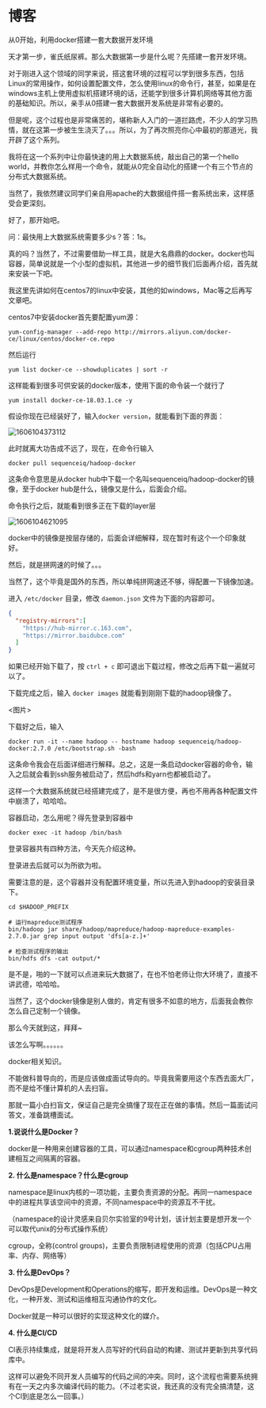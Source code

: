 # 博客

从0开始，利用docker搭建一套大数据开发环境



天才第一步，雀氏纸尿裤。那么大数据第一步是什么呢？先搭建一套开发环境。

对于刚进入这个领域的同学来说，搭这套环境的过程可以学到很多东西，包括Linux的常用操作，如何设置配置文件，怎么使用linux的命令行，甚至，如果是在windows主机上使用虚拟机搭建环境的话，还能学到很多计算机网络等其他方面的基础知识。所以，亲手从0搭建一套大数据开发系统是非常有必要的。

但是呢，这个过程也是非常痛苦的，堪称新人入门的一道拦路虎，不少人的学习热情，就在这第一步被生生浇灭了。。。所以，为了再次照亮你心中最初的那道光，我开辟了这个系列。

我将在这一个系列中让你最快速的用上大数据系统，敲出自己的第一个hello world，并教你怎么样用一个命令，就能从0完全自动化的搭建一个有三个节点的分布式大数据系统。

当然了，我依然建议同学们亲自用apache的大数据组件搭一套系统出来，这样感受会更深刻。

好了，那开始吧。

问：最快用上大数据系统需要多少s？答：1s。

真的吗？当然了，不过需要借助一样工具，就是大名鼎鼎的docker。docker也叫容器，简单说就是一个小型的虚拟机，其他进一步的细节我们后面再介绍，首先就来安装一下吧。



我这里先讲如何在centos7的linux中安装，其他的如windows，Mac等之后再写文章吧。



centos7中安装docker首先要配置yum源：

```shell
yum-config-manager --add-repo http://mirrors.aliyun.com/docker-ce/linux/centos/docker-ce.repo
```

然后运行

```shell
yum list docker-ce --showduplicates | sort -r
```

这样能看到很多可供安装的docker版本，使用下面的命令装一个就行了

```shell
yum install docker-ce-18.03.1.ce -y
```



假设你现在已经装好了，输入`docker version`，就能看到下面的界面：

![1606104373112](C:\Users\Administrator\AppData\Roaming\Typora\typora-user-images\1606104373112.png)



此时就离大功告成不远了，现在，在命令行输入

```shell
docker pull sequenceiq/hadoop-docker
```

这条命令意思是从docker hub中下载一个名叫sequenceiq/hadoop-docker的镜像，至于docker hub是什么，镜像又是什么，后面会介绍。

命令执行之后，就能看到很多正在下载的layer层

![1606104621095](C:\Users\Administrator\AppData\Roaming\Typora\typora-user-images\1606104621095.png)

docker中的镜像是按层存储的，后面会详细解释，现在暂时有这个一个印象就好。

然后，就是拼网速的时候了。。。

当然了，这个毕竟是国外的东西，所以单纯拼网速还不够，得配置一下镜像加速。

进入 ` /etc/docker ` 目录，修改 ` daemon.json ` 文件为下面的内容即可。

```json
{
  "registry-mirrors":[
    "https://hub-mirror.c.163.com",
    "https://mirror.baidubce.com"
  ]
}
```

如果已经开始下载了，按 `ctrl + c` 即可退出下载过程，修改之后再下载一遍就可以了。

下载完成之后，输入 `docker images` 就能看到刚刚下载的hadoop镜像了。

<图片>



下载好之后，输入

```shell
docker run -it --name hadoop -- hostname hadoop sequenceiq/hadoop-docker:2.7.0 /etc/bootstrap.sh -bash
```

这条命令我会在后面详细进行解释。总之，这是一条启动docker容器的命令，输入之后就会看到ssh服务被启动了，然后hdfs和yarn也都被启动了。



这样一个大数据系统就已经搭建完成了，是不是很方便，再也不用再各种配置文件中崩溃了，哈哈哈。

容器启动，怎么用呢？得先登录到容器中

```shell
docker exec -it hadoop /bin/bash
```

登录容器共有四种方法，今天先介绍这种。

登录进去后就可以为所欲为啦。

需要注意的是，这个容器并没有配置环境变量，所以先进入到hadoop的安装目录下。

```shell
cd $HADOOP_PREFIX

# 运行mapreduce测试程序
bin/hadoop jar share/hadoop/mapreduce/hadoop-mapreduce-examples-2.7.0.jar grep input output 'dfs[a-z.]+'

# 检查测试程序的输出
bin/hdfs dfs -cat output/*
```



是不是，啪的一下就可以点进来玩大数据了，在也不怕老师让你大环境了，直接不讲武德，哈哈哈。



当然了，这个docker镜像是别人做的，肯定有很多不如意的地方，后面我会教你怎么自己定制一个镜像。



那么今天就到这，拜拜~







该怎么写啊。。。。。。



docker相关知识。



不能做科普导向的，而是应该做成面试导向的。毕竟我需要用这个东西去面大厂，而不是给不懂计算机的人去扫盲。



那就一篇小白扫盲文，保证自己是完全搞懂了现在正在做的事情。然后一篇面试问答文，准备跳槽面试。



**1.说说什么是Docker？**

docker是一种用来创建容器的工具，可以通过namespace和cgroup两种技术创建相互之间隔离的容器。



**2. 什么是namespace？什么是cgroup**

namespace是linux内核的一项功能，主要负责资源的分配。再同一namespace中的进程共享该空间中的资源，不同namespace中的资源互不干扰。

（namespace的设计灵感来自贝尔实验室的9号计划，该计划主要是想开发一个可以取代unix的分布式操作系统）

cgroup，全称(control groups)，主要负责限制进程使用的资源（包括CPU占用率、内存、网络等）



**3. 什么是DevOps？**

DevOps是Development和Operations的缩写，即开发和运维。DevOps是一种文化，一种开发、测试和运维相互沟通协作的文化。

Docker就是一种可以很好的实现这种文化的媒介。



**4. 什么是CI/CD**

CI表示持续集成，就是将开发人员写好的代码自动的构建、测试并更新到共享代码库中。

这样可以避免不同开发人员编写的代码之间的冲突。同时，这个流程也需要系统拥有在一天之内多次编译代码的能力。（不过老实说，我还真的没有完全搞清楚，这个CI到底是怎么一回事。）







































































































